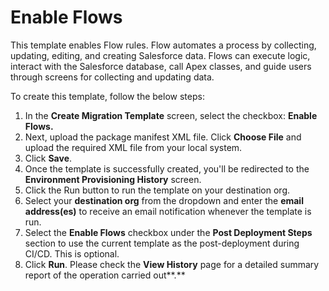 # Enable Flows

This template enables Flow rules. Flow automates a process by collecting, updating, editing, and creating Salesforce data. Flows can execute logic, interact with the Salesforce database, call Apex classes, and guide users through screens for collecting and updating data.

To create this template, follow the below steps:

1. In the **Create Migration Template** screen, select the checkbox: **Enable Flows.**
2. Next, upload the package manifest XML file. Click **Choose File** and upload the required XML file from your local system.
3. Click **Save**.&#x20;
4. Once the template is successfully created, you'll be redirected to the **Environment Provisioning History** screen.
5. Click the Run button to run the template on your destination org.
6. Select your **destination org** from the dropdown and enter the **email address(es)** to receive an email notification whenever the template is run.
7. Select the **Enable Flows** checkbox under the **Post Deployment Steps** section to use the current template as the post-deployment during CI/CD. This is optional.
8. Click **Run**. Please check the **View History** page for a detailed summary report of the operation carried out**.**
